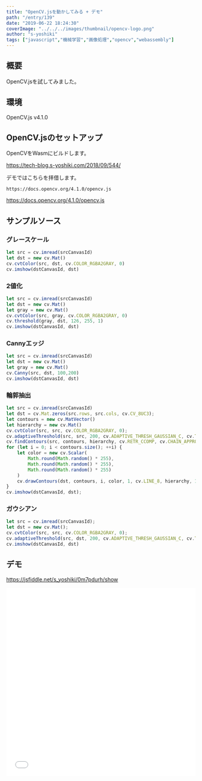 ```yaml
---
title: "OpenCV.jsを動かしてみる + デモ"
path: "/entry/139"
date: "2019-06-22 18:24:30"
coverImage: "../../../images/thumbnail/opencv-logo.png"
author: "s-yoshiki"
tags: ["javascript","機械学習","画像処理","opencv","webassembly"]
---
```


## 概要

OpenCV.jsを試してみました。

## 環境

OpenCV.js v4.1.0

## OpenCV.jsのセットアップ

OpenCVをWasmにビルドします。

<a href="https://tech-blog.s-yoshiki.com/2018/09/544/">https://tech-blog.s-yoshiki.com/2018/09/544/</a>

デモではこちらを拝借します。

```
https://docs.opencv.org/4.1.0/opencv.js
```

<a href="https://docs.opencv.org/4.1.0/opencv.js">https://docs.opencv.org/4.1.0/opencv.js</a>

## サンプルソース

### グレースケール

```js
let src = cv.imread(srcCanvasId)
let dst = new cv.Mat()
cv.cvtColor(src, dst, cv.COLOR_RGBA2GRAY, 0)
cv.imshow(dstCanvasId, dst)
```

### 2値化

```js
let src = cv.imread(srcCanvasId)
let dst = new cv.Mat()
let gray = new cv.Mat()
cv.cvtColor(src, gray, cv.COLOR_RGBA2GRAY, 0)
cv.threshold(gray, dst, 126, 255, 1)
cv.imshow(dstCanvasId, dst)
```

### Cannyエッジ

```js
let src = cv.imread(srcCanvasId)
let dst = new cv.Mat()
let gray = new cv.Mat()
cv.Canny(src, dst, 100,200)
cv.imshow(dstCanvasId, dst)
```

### 輪郭抽出

```js
let src = cv.imread(srcCanvasId)
let dst = cv.Mat.zeros(src.rows, src.cols, cv.CV_8UC3);
let contours = new cv.MatVector()
let hierarchy = new cv.Mat()
cv.cvtColor(src, src, cv.COLOR_RGBA2GRAY, 0);
cv.adaptiveThreshold(src, src, 200, cv.ADAPTIVE_THRESH_GAUSSIAN_C, cv.THRESH_BINARY, 3, 2);
cv.findContours(src, contours, hierarchy, cv.RETR_CCOMP, cv.CHAIN_APPROX_SIMPLE);
for (let i = 0; i < contours.size(); ++i) {
    let color = new cv.Scalar(
        Math.round(Math.random() * 255),
        Math.round(Math.random() * 255),
        Math.round(Math.random() * 255)
    )
    cv.drawContours(dst, contours, i, color, 1, cv.LINE_8, hierarchy, 100);
}
cv.imshow(dstCanvasId, dst);
```

### ガウシアン

```js
let src = cv.imread(srcCanvasId);
let dst = new cv.Mat();
cv.cvtColor(src, src, cv.COLOR_RGBA2GRAY, 0);
cv.adaptiveThreshold(src, dst, 200, cv.ADAPTIVE_THRESH_GAUSSIAN_C, cv.THRESH_BINARY, 3, 2);
cv.imshow(dstCanvasId, dst)
```

## デモ

<a href="https://jsfiddle.net/s_yoshiki/0m7pdurh/show">https://jsfiddle.net/s_yoshiki/0m7pdurh/show</a>

<iframe width="100%" height="500" src="//jsfiddle.net/s_yoshiki/0m7pdurh/embedded/result,js" allowfullscreen="allowfullscreen" allowpaymentrequest frameborder="0"></iframe>
